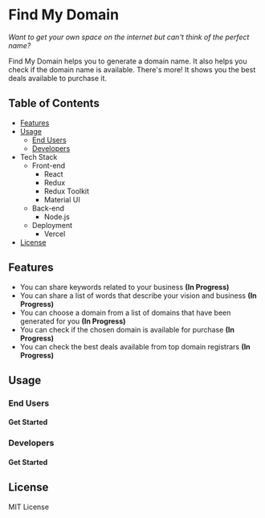 # Find My Domain

_Want to get your own space on the internet but can't think of the perfect name?_

Find My Domain helps you to generate a domain name. It also helps you check if the domain name is available. There's more! It shows you the best deals available to purchase it.

## Table of Contents

- [Features](#features)
- [Usage](#usage)
  - [End Users](#end-users)
  - [Developers](#developers)
- Tech Stack
  - Front-end
    - React
    - Redux
    - Redux Toolkit
    - Material UI
  - Back-end  
    - Node.js
  - Deployment
    - Vercel
- [License](#license)

## Features

- You can share keywords related to your business **(In Progress)**
- You can share a list of words that describe your vision and business **(In Progress)**
- You can choose a domain from a list of domains that have been generated for you **(In Progress)**
- You can check if the chosen domain is available for purchase **(In Progress)**
- You can check the best deals available from top domain registrars **(In Progress)**

## Usage

### End Users

#### Get Started

### Developers

#### Get Started

## License

MIT License

